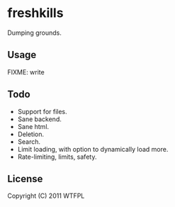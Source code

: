 # freshkills

Dumping grounds.

## Usage

FIXME: write

## Todo

* Support for files.
* Sane backend.
* Sane html.
* Deletion.
* Search.
* Limit loading, with option to dynamically load more.
* Rate-limiting, limits, safety.

## License

Copyright (C) 2011 WTFPL
